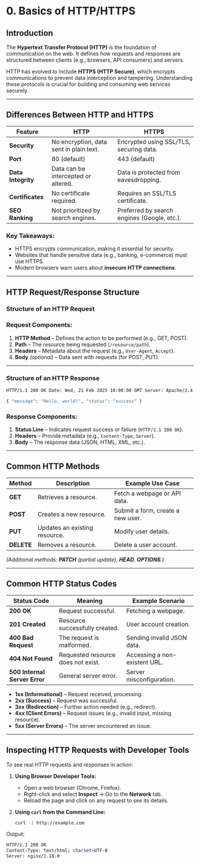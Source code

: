 # 0. Basics of HTTP/HTTPS

## Introduction

The **Hypertext Transfer Protocol (HTTP)** is the foundation of communication on the web. It defines how requests and responses are structured between clients (e.g., browsers, API consumers) and servers. 

HTTP has evolved to include **HTTPS (HTTP Secure)**, which encrypts communications to prevent data interception and tampering. Understanding these protocols is crucial for building and consuming web services securely.

---

## Differences Between HTTP and HTTPS

| Feature         | HTTP                                      | HTTPS                                         |
|----------------|------------------------------------------|-----------------------------------------------|
| **Security**    | No encryption, data sent in plain text. | Encrypted using SSL/TLS, securing data.      |
| **Port**        | 80 (default)                            | 443 (default)                                |
| **Data Integrity** | Data can be intercepted or altered. | Data is protected from eavesdropping.        |
| **Certificates** | No certificate required.               | Requires an SSL/TLS certificate.             |
| **SEO Ranking** | Not prioritized by search engines.      | Preferred by search engines (Google, etc.). |

### **Key Takeaways:**
- HTTPS encrypts communication, making it essential for security.
- Websites that handle sensitive data (e.g., banking, e-commerce) must use HTTPS.
- Modern browsers warn users about **insecure HTTP connections**.

---

## HTTP Request/Response Structure

### **Structure of an HTTP Request**


### **Request Components:**
1. **HTTP Method** – Defines the action to be performed (e.g., GET, POST).
2. **Path** – The resource being requested (`/resource/path`).
3. **Headers** – Metadata about the request (e.g., `User-Agent`, `Accept`).
4. **Body** *(optional)* – Data sent with requests (for POST, PUT).

---

### **Structure of an HTTP Response**
``` bash
HTTP/1.1 200 OK Date: Wed, 21 Feb 2025 10:00:00 GMT Server: Apache/2.4.41 (Ubuntu) Content-Type: application/json; charset=UTF-8 Content-Length: 1234

{ "message": "Hello, world!", "status": "success" }
```

### **Response Components:**
1. **Status Line** – Indicates request success or failure (`HTTP/1.1 200 OK`).
2. **Headers** – Provide metadata (e.g., `Content-Type`, `Server`).
3. **Body** – The response data (JSON, HTML, XML, etc.).

---

## Common HTTP Methods

| Method  | Description                                    | Example Use Case |
|---------|----------------------------------------------|------------------|
| **GET** | Retrieves a resource.                      | Fetch a webpage or API data. |
| **POST** | Creates a new resource.                   | Submit a form, create a new user. |
| **PUT** | Updates an existing resource.              | Modify user details. |
| **DELETE** | Removes a resource.                    | Delete a user account. |

*(Additional methods: **PATCH** (partial update), **HEAD**, **OPTIONS**.)*

---

## Common HTTP Status Codes

| Status Code | Meaning | Example Scenario |
|-------------|---------|------------------|
| **200 OK** | Request successful. | Fetching a webpage. |
| **201 Created** | Resource successfully created. | User account creation. |
| **400 Bad Request** | The request is malformed. | Sending invalid JSON data. |
| **404 Not Found** | Requested resource does not exist. | Accessing a non-existent URL. |
| **500 Internal Server Error** | General server error. | Server misconfiguration. |

- **1xx (Informational)** – Request received, processing.
- **2xx (Success)** – Request was successful.
- **3xx (Redirection)** – Further action needed (e.g., redirect).
- **4xx (Client Errors)** – Request issues (e.g., invalid input, missing resource).
- **5xx (Server Errors)** – The server encountered an issue.

---

## Inspecting HTTP Requests with Developer Tools

To see real HTTP requests and responses in action:

1. **Using Browser Developer Tools:**
   - Open a web browser (Chrome, Firefox).
   - Right-click and select **Inspect** → Go to the **Network** tab.
   - Reload the page and click on any request to see its details.

2. **Using `curl` from the Command Line:**
   ```bash
   curl -I http://example.com

Output:

``` bash 
HTTP/1.1 200 OK
Content-Type: text/html; charset=UTF-8
Server: nginx/1.18.0



